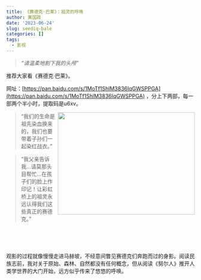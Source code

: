 ```yaml
---
title: 《赛德克·巴莱》：祖灵的呼唤
author: 黄国政
date: '2023-06-24'
slug: seediq-bale
categories: []
tags:
  - 影视
---
```


> *“请温柔地割下我的头颅”*

<!--more-->

推荐大家看《赛德克·巴莱》。

网址：[https://pan.baidu.com/s/1MoTf1ShlM3836IqGWSPPGA](https://pan.baidu.com/s/1MoTf1ShlM3836IqGWSPPGA) ，分上下两部，每一部两个半小时，提取码是u6xv。

<p><a href="https://zh.wikipedia.org/wiki/File:%E8%B3%BD%E5%BE%B7%E5%85%8B%C2%B7%E5%B7%B4%E8%90%8A%E9%9B%BB%E5%BD%B1%E6%B5%B7%E5%A0%B1.jpg#/media/File:賽德克·巴萊電影海報.jpg"><img align="right" src="https://upload.wikimedia.org/wikipedia/zh/e/e4/%E8%B3%BD%E5%BE%B7%E5%85%8B%C2%B7%E5%B7%B4%E8%90%8A%E9%9B%BB%E5%BD%B1%E6%B5%B7%E5%A0%B1.jpg" height="273" width="366"></a>

> “我们的生命是祖先染血换来的，我们也要带着子孙们一起染红战衣。”

> “我父亲告诉我…请莫那头目帮忙…在孩子们的脸上作印记！让彩虹桥上的祖灵永远认得我们这些真正的赛德克。”

</br></br></br>

观影的过程就像慢慢走进马赫坡，不经意间瞥见赛德克们奔跑而过的身影。阅读民族志前，我对关于原始、森林、自然都没有任何概念，但从阅读《努尔人》推开人类学世界的大门开始，远方似乎传来了悠悠的呼唤。
